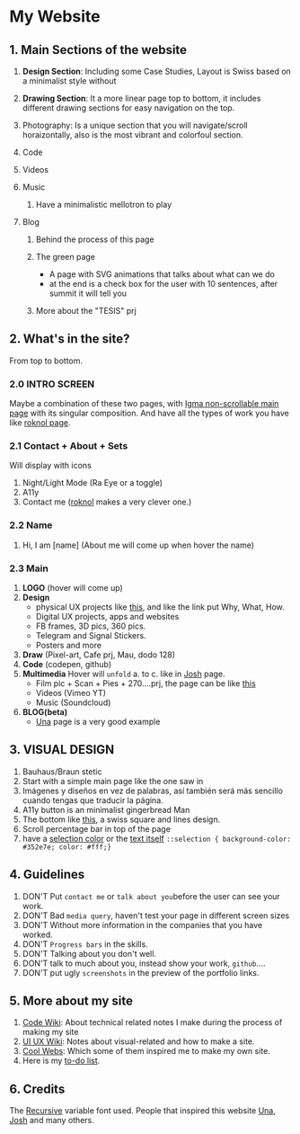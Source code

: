 # My Website

## 1. Main Sections of the website

1. **Design Section**: Including some Case Studies, Layout is Swiss based on a minimalist style without

1. **Drawing Section**: It a more linear page top to bottom, it includes different drawing sections for easy navigation on the top.
1. Photography: Is a unique section that you will navigate/scroll horaizontally, also is the most vibrant and colorfoul section.

1. Code

1. Videos

1. Music
   1. Have a minimalistic mellotron to play

1. Blog
   1. Behind the process of this page
   1. The green page
      - A page with SVG animations that talks about what can we do
      - at the end is a check box for the user with 10 sentences, after summit it will tell you

   1. More about the "TESIS" prj

## 2. What's in the site?

From top to bottom.

### 2.0 INTRO SCREEN

Maybe a combination of these two pages, with [Igma non-scrollable main page](https://igma.im) with its singular composition.
And have all the types of work you have like [roknol page](http://roknrol-2018.webflow.io).

### 2.1 Contact + About + Sets

Will display with icons

1. Night/Light Mode (Ra Eye or a toggle)
2. A11y
3. Contact me ([roknol](http://roknrol-2018.webflow.io/contact) makes a very clever one.)

### 2.2 Name

1. Hi, I am [name] (About me will come up when hover the name)

### 2.3 Main

1. **LOGO** (hover will come up)
2. **Design**
   - physical UX projects like [this](http://pennybanks.com/muse), and like the link put Why, What, How.
   - Digital UX projects, apps and websites
   - FB frames, 3D pics, 360 pics.
   - Telegram and Signal Stickers.
   - Posters and more
3. **Draw** (Pixel-art, Cafe prj, Mau, dodo 128)
4. **Code** (codepen, github)
5. **Multimedia**
   Hover will `unfold` a. to c. like in [Josh](https://www.joshwcomeau.com) page.
   - Film pic + Scan + Pies + 270....prj, the page can be like [this](https://prisma-portfolio.webflow.io)
   - Videos (Vimeo YT)
   - Music (Soundcloud)
6. **BLOG(beta)**
   - [Una](https://una.im) page is a very good example

## 3. VISUAL DESIGN

1. Bauhaus/Braun stetic
3. Start with a simple main page like the one saw in
4. Imágenes y diseños en vez de palabras, así también será más sencillo cuando tengas que traducir la página.
5. A11y button is an minimalist gingerbread Man
6. The bottom like [this](https://royaldanishacademy.com/programme/graphic-communication-design), a swiss square and lines design.
7. Scroll percentage bar in top of the page
8. have a [selection color](https://www.vox.com) or the [text itself](https://www.davidebaratta.com/info)
   `::selection { background-color: #352e7e; color: #fff;}`

## 4. Guidelines

1. DON'T Put `contact me` or `talk about you`before the user can see your work.
1. DON'T Bad `media query`, haven't test your page in different screen sizes
1. DON'T Without more information in the companies that you have worked.
1. DON'T `Progress bars` in the skills.
1. DON'T Talking about you don't well.
1. DON'T talk to much about you, instead show your work, `github`....
1. DON'T put ugly `screenshots` in the preview of the portfolio links.

## 5. More about my site

1. [Code Wiki](https://github.com/Zumo-de-Kiwi/Zam-Zink/blob/main/MD/code-wiki.md): About technical related notes I make during the process of making my site
2. [UI UX Wiki](https://github.com/Zumo-de-Kiwi/Zam-Zink/blob/main/MD/ui-ux-wiki.md): Notes about visual-related and how to make a site.
3. [Cool Webs](https://github.com/Zumo-de-Kiwi/Zam-Zink/blob/main/MD/cool-webs.md): Which some of them inspired me to make my own site.
4. Here is my [to-do list](https://github.com/Zumo-de-Kiwi/Zam-Zink/blob/main/MD/todo-list.md).

## 6. Credits

The <a href="https://www.recursive.design" target="_blank">Recursive</a> variable font used.
People that inspired this website [Una](https://una.im), [Josh](https://www.joshwcomeau.com) and many others.
